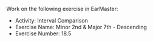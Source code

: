 Work on the following exercise in EarMaster:
- Activity: Interval Comparison
- Exercise Name: Minor 2nd & Major 7th - Descending
- Exercise Number: 18.5
